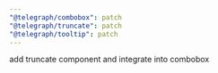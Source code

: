 ```yaml
---
"@telegraph/combobox": patch
"@telegraph/truncate": patch
"@telegraph/tooltip": patch
---
```


add truncate component and integrate into combobox
